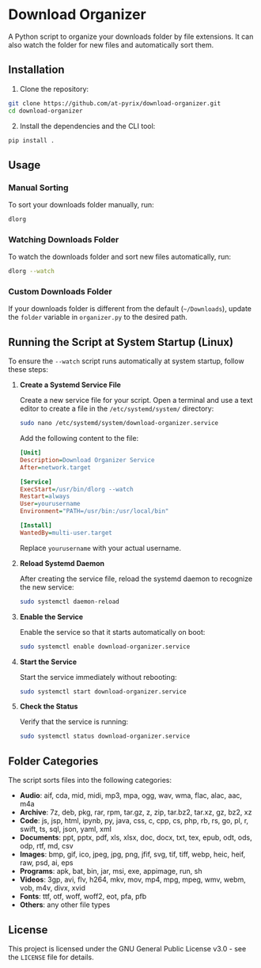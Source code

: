 # Download Organizer

A Python script to organize your downloads folder by file extensions. It can also watch the folder for new files and automatically sort them.

## Installation

1. Clone the repository:

```sh
git clone https://github.com/at-pyrix/download-organizer.git
cd download-organizer
```

2. Install the dependencies and the CLI tool:

```sh
pip install .
```

## Usage

### Manual Sorting

To sort your downloads folder manually, run:

```sh
dlorg
```

### Watching Downloads Folder

To watch the downloads folder and sort new files automatically, run:

```sh
dlorg --watch
```

### Custom Downloads Folder

If your downloads folder is different from the default (`~/Downloads`), update the `folder` variable in `organizer.py` to the desired path.

## Running the Script at System Startup (Linux)

To ensure the `--watch` script runs automatically at system startup, follow these steps:

1. **Create a Systemd Service File**

    Create a new service file for your script. Open a terminal and use a text editor to create a file in the `/etc/systemd/system/` directory:

    ```sh
    sudo nano /etc/systemd/system/download-organizer.service
    ```

    Add the following content to the file:

    ```ini
    [Unit]
    Description=Download Organizer Service
    After=network.target

    [Service]
    ExecStart=/usr/bin/dlorg --watch
    Restart=always
    User=yourusername
    Environment="PATH=/usr/bin:/usr/local/bin"

    [Install]
    WantedBy=multi-user.target
    ```

    Replace `yourusername` with your actual username.

2. **Reload Systemd Daemon**

    After creating the service file, reload the systemd daemon to recognize the new service:

    ```sh
    sudo systemctl daemon-reload
    ```

3. **Enable the Service**

    Enable the service so that it starts automatically on boot:

    ```sh
    sudo systemctl enable download-organizer.service
    ```

4. **Start the Service**

    Start the service immediately without rebooting:

    ```sh
    sudo systemctl start download-organizer.service
    ```

5. **Check the Status**

    Verify that the service is running:

    ```sh
    sudo systemctl status download-organizer.service
    ```

## Folder Categories

The script sorts files into the following categories:

- **Audio**: aif, cda, mid, midi, mp3, mpa, ogg, wav, wma, flac, alac, aac, m4a
- **Archive**: 7z, deb, pkg, rar, rpm, tar.gz, z, zip, tar.bz2, tar.xz, gz, bz2, xz
- **Code**: js, jsp, html, ipynb, py, java, css, c, cpp, cs, php, rb, rs, go, pl, r, swift, ts, sql, json, yaml, xml
- **Documents**: ppt, pptx, pdf, xls, xlsx, doc, docx, txt, tex, epub, odt, ods, odp, rtf, md, csv
- **Images**: bmp, gif, ico, jpeg, jpg, png, jfif, svg, tif, tiff, webp, heic, heif, raw, psd, ai, eps
- **Programs**: apk, bat, bin, jar, msi, exe, appimage, run, sh
- **Videos**: 3gp, avi, flv, h264, mkv, mov, mp4, mpg, mpeg, wmv, webm, vob, m4v, divx, xvid
- **Fonts**: ttf, otf, woff, woff2, eot, pfa, pfb
- **Others**: any other file types


## License

This project is licensed under the GNU General Public License v3.0 - see the `LICENSE` file for details.

